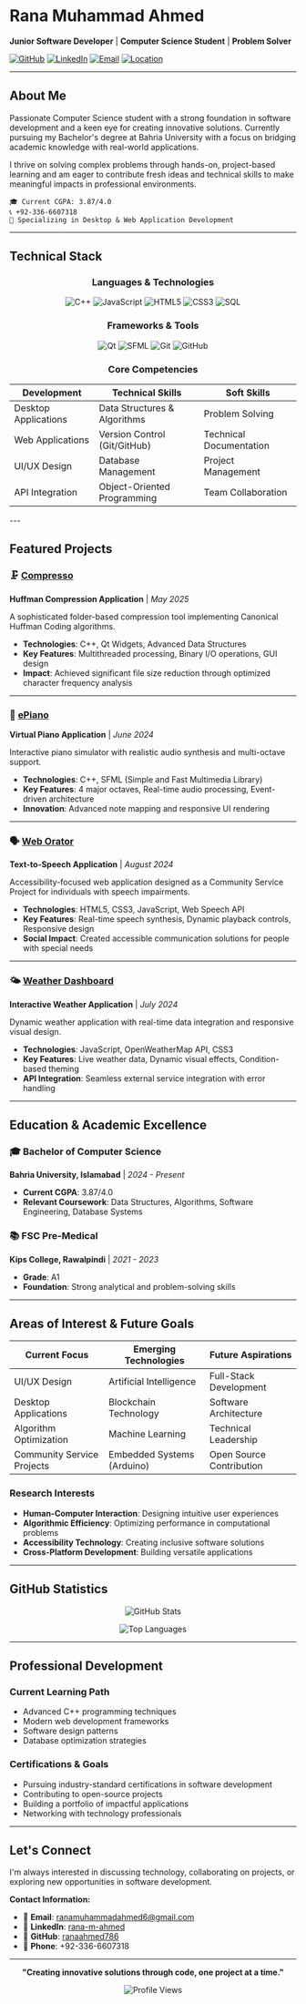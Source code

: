 # Rana Muhammad Ahmed

**Junior Software Developer** | **Computer Science Student** | **Problem Solver**

[![GitHub](https://img.shields.io/badge/GitHub-ranaahmed786-181717?style=flat-square&logo=github)](https://github.com/ranaahmed786)
[![LinkedIn](https://img.shields.io/badge/LinkedIn-rana--m--ahmed-0077B5?style=flat-square&logo=linkedin)](https://linkedin.com/in/rana-m-ahmed)
[![Email](https://img.shields.io/badge/Email-ranamuhammadahmed6%40gmail.com-D14836?style=flat-square&logo=gmail&logoColor=white)](mailto:ranamuhammadahmed6@gmail.com)
[![Location](https://img.shields.io/badge/📍-Rawalpindi,%20Pakistan-28a745?style=flat-square)]()

---

## About Me

Passionate Computer Science student with a strong foundation in software development and a keen eye for creating innovative solutions. Currently pursuing my Bachelor's degree at Bahria University with a focus on bridging academic knowledge with real-world applications.

I thrive on solving complex problems through hands-on, project-based learning and am eager to contribute fresh ideas and technical skills to make meaningful impacts in professional environments.

```
🎓 Current CGPA: 3.87/4.0
📞 +92-336-6607318
🌟 Specializing in Desktop & Web Application Development
```

---

## Technical Stack

<div align="center">

### Languages & Technologies
![C++](https://img.shields.io/badge/C++-00599C?style=for-the-badge&logo=cplusplus&logoColor=white)
![JavaScript](https://img.shields.io/badge/JavaScript-F7DF1E?style=for-the-badge&logo=javascript&logoColor=black)
![HTML5](https://img.shields.io/badge/HTML5-E34F26?style=for-the-badge&logo=html5&logoColor=white)
![CSS3](https://img.shields.io/badge/CSS3-1572B6?style=for-the-badge&logo=css3&logoColor=white)
![SQL](https://img.shields.io/badge/SQL-336791?style=for-the-badge&logo=postgresql&logoColor=white)

### Frameworks & Tools
![Qt](https://img.shields.io/badge/Qt-41CD52?style=for-the-badge&logo=qt&logoColor=white)
![SFML](https://img.shields.io/badge/SFML-8CC445?style=for-the-badge&logo=sfml&logoColor=white)
![Git](https://img.shields.io/badge/Git-F05032?style=for-the-badge&logo=git&logoColor=white)
![GitHub](https://img.shields.io/badge/GitHub-181717?style=for-the-badge&logo=github&logoColor=white)

</div >
<div align="center">
  
 ### Core Competencies
| **Development** | **Technical Skills** | **Soft Skills** |
|-----------------|---------------------|------------------|
| Desktop Applications | Data Structures & Algorithms | Problem Solving |
| Web Applications | Version Control (Git/GitHub) | Technical Documentation |
| UI/UX Design | Database Management | Project Management |
| API Integration | Object-Oriented Programming | Team Collaboration |
</div>
---

## Featured Projects

### 🗜️ [Compresso](https://github.com/ranaahmed786/compresso) 
**Huffman Compression Application** | *May 2025*

A sophisticated folder-based compression tool implementing Canonical Huffman Coding algorithms.

- **Technologies**: C++, Qt Widgets, Advanced Data Structures
- **Key Features**: Multithreaded processing, Binary I/O operations, GUI design
- **Impact**: Achieved significant file size reduction through optimized character frequency analysis
---

### 🎹 [ePiano](https://github.com/ranaahmed786/epiano)
**Virtual Piano Application** | *June 2024*

Interactive piano simulator with realistic audio synthesis and multi-octave support.

- **Technologies**: C++, SFML (Simple and Fast Multimedia Library)
- **Key Features**: 4 major octaves, Real-time audio processing, Event-driven architecture
- **Innovation**: Advanced note mapping and responsive UI rendering

---

### 🗣️ [Web Orator](https://github.com/ranaahmed786/TextToSpeechApp)
**Text-to-Speech Application** | *August 2024*

Accessibility-focused web application designed as a Community Service Project for individuals with speech impairments.

- **Technologies**: HTML5, CSS3, JavaScript, Web Speech API
- **Key Features**: Real-time speech synthesis, Dynamic playback controls, Responsive design
- **Social Impact**: Created accessible communication solutions for people with special needs

---

### 🌤️ [Weather Dashboard](https://github.com/ranaahmed786/Weather-Application)
**Interactive Weather Application** | *July 2024*

Dynamic weather application with real-time data integration and responsive visual design.

- **Technologies**: JavaScript, OpenWeatherMap API, CSS3
- **Key Features**: Live weather data, Dynamic visual effects, Condition-based theming
- **API Integration**: Seamless external service integration with error handling

---

## Education & Academic Excellence

### 🎓 Bachelor of Computer Science
**Bahria University, Islamabad** | *2024 - Present*
- **Current CGPA**: 3.87/4.0
- **Relevant Coursework**: Data Structures, Algorithms, Software Engineering, Database Systems

### 📚 FSC Pre-Medical
**Kips College, Rawalpindi** | *2021 - 2023*
- **Grade**: A1
- **Foundation**: Strong analytical and problem-solving skills

---

## Areas of Interest & Future Goals

<div align="center">

| **Current Focus** | **Emerging Technologies** | **Future Aspirations** |
|-------------------|---------------------------|------------------------|
| UI/UX Design | Artificial Intelligence | Full-Stack Development |
| Desktop Applications | Blockchain Technology | Software Architecture |
| Algorithm Optimization | Machine Learning | Technical Leadership |
| Community Service Projects | Embedded Systems (Arduino) | Open Source Contribution |

</div>

### Research Interests
- **Human-Computer Interaction**: Designing intuitive user experiences
- **Algorithmic Efficiency**: Optimizing performance in computational problems
- **Accessibility Technology**: Creating inclusive software solutions
- **Cross-Platform Development**: Building versatile applications

---

## GitHub Statistics

<div align="center">

![GitHub Stats](https://github-readme-stats.vercel.app/api?username=ranaahmed786&show_icons=true&theme=radical&hide_border=true)

![Top Languages](https://github-readme-stats.vercel.app/api/top-langs/?username=ranaahmed786&layout=compact&theme=radical&hide_border=true)

</div>

---

## Professional Development

### Current Learning Path
- Advanced C++ programming techniques
- Modern web development frameworks
- Software design patterns
- Database optimization strategies

### Certifications & Goals
- Pursuing industry-standard certifications in software development
- Contributing to open-source projects
- Building a portfolio of impactful applications
- Networking with technology professionals

---

## Let's Connect

I'm always interested in discussing technology, collaborating on projects, or exploring new opportunities in software development.

**Contact Information:**
- 📧 **Email**: [ranamuhammadahmed6@gmail.com](mailto:ranamuhammadahmed6@gmail.com)
- 💼 **LinkedIn**: [rana-m-ahmed](https://linkedin.com/in/rana-m-ahmed)
- 🔗 **GitHub**: [ranaahmed786](https://github.com/ranaahmed786)
- 📱 **Phone**: +92-336-6607318

---

<div align="center">

**"Creating innovative solutions through code, one project at a time."**

![Profile Views](https://komarev.com/ghpvc/?username=ranaahmed786&color=brightgreen&style=flat-square)

</div>
